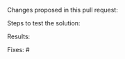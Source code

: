 Changes proposed in this pull request:

<!--
1. ..
2. ..
-->

Steps to test the solution:

<!--
1. ..
2. ..
-->

Results:

<!--
Look at the contributing guidelines of the testing framework, what results are
expected here.
-->

Fixes: #<!-- Issue ID -->
